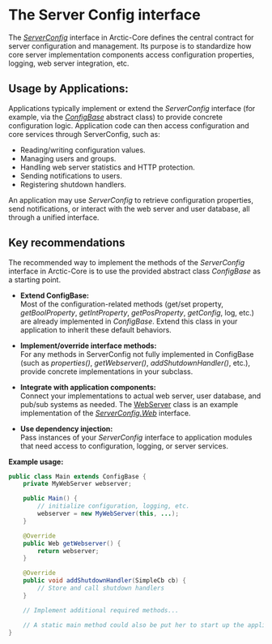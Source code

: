 # The Server Config interface
 
 The [*ServerConfig*](https://sarhack.no/apidocs/polaric-core/no/polaric/core/ServerConfig.html) interface in Arctic-Core defines the central contract for server configuration and management. Its purpose is to standardize how core server implementation components access configuration properties, logging, web server integration, etc. 

## Usage by Applications:

Applications typically implement or extend the *ServerConfig* interface (for example, via the [*ConfigBase*](https://sarhack.no/apidocs/polaric-core/no/polaric/core/ConfigBase.html) abstract class) to provide concrete configuration logic. Application code can then access configuration and core services through ServerConfig, such as:

- Reading/writing configuration values.
- Managing users and groups.
- Handling web server statistics and HTTP protection.
- Sending notifications to users.
- Registering shutdown handlers.
 
An application may use *ServerConfig* to retrieve configuration properties, send notifications, or interact with the web server and user database, all through a unified interface.

## Key recommendations

The recommended way to implement the methods of the *ServerConfig* interface in Arctic-Core is to use the provided abstract class *ConfigBase* as a starting point.

- **Extend ConfigBase:**  
  Most of the configuration-related methods (get/set property, *getBoolProperty*, *getIntProperty*, *getPosProperty*, *getConfig*, log, etc.) are already implemented in *ConfigBase*. Extend this class in your application to inherit these default behaviors.

- **Implement/override interface methods:**  
  For any methods in ServerConfig not fully implemented in ConfigBase (such as *properties()*, *getWebserver()*, *addShutdownHandler()*, etc.), provide concrete implementations in your subclass.

- **Integrate with application components:**  
  Connect your implementations to actual web server, user database, and pub/sub systems as needed. The [WebServer](https://sarhack.no/apidocs/polaric-core/no/polaric/core/httpd/WebServer.html) class is an example implementation of the [*ServerConfig.Web*](https://sarhack.no/apidocs/polaric-core/no/polaric/core/ServerConfig.Web.html) interface.

- **Use dependency injection:**  
  Pass instances of your *ServerConfig* interface to application modules that need access to configuration, logging, or server services.

**Example usage:**

```java
public class Main extends ConfigBase {
    private MyWebServer webserver;

    public Main() {
        // initialize configuration, logging, etc.
        webserver = new MyWebServer(this, ...);
    }

    @Override
    public Web getWebserver() {
        return webserver;
    }

    @Override
    public void addShutdownHandler(SimpleCb cb) {
        // Store and call shutdown handlers
    }

    // Implement additional required methods...

    // A static main method could also be put her to start up the application
}
